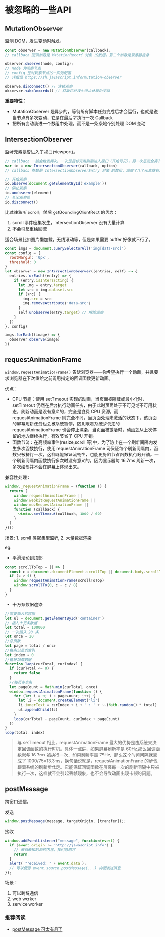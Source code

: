 # 被忽略的一些API


## MutationObserver

监测 DOM，发生变动时触发。

```js
const observer = new MutationObserver(callback);
// callback 回调参数是 MutationRecord 对象 的数组，第二个参数是观察器自身

observer.observe(node, config);
// node 为观察节点
// config 是对观察节点的一系列配置
// 详细见 https://zh.javascript.info/mutation-observer

observe.disconnect() // 注销观察
observer.takeRecords() // 获取已经发生但未处理的变动
```

**重要特性：**

- MutationObserver 是异步的，等待所有脚本任务完成后才会运行，也就是说当节点有多次变动，它是在最后才执行一次 Callback
- 把所有变动装进一个数组中处理，而不是一条条地个别处理 DOM 变动

## IntersectionObserver

监听元素是否进入了视口(viewport)。

```js
// callback 一般会触发两次。一次是目标元素刚刚进入视口（开始可见），另一次是完全离开视口（开始不可见）。
var io = new IntersectionObserver(callback, option)
// callback 参数是 IntersectionObserverEntry 对象 的数组，观察了几个元素就有几个对象

// 开始观察
io.observe(document.getElementById('example'))
// 停止观察
io.unobserve(element)
// 关闭观察器
io.disconnect()
```

比过往监听 scroll，然后 getBoundingClientRect 的优势：

1. scroll 事件密集发生，IntersectionObserver 没有大量计算
2. 不会引起重绘回流

适合场景比如图片懒加载，无线滚动等，但是如果需要 buffer 好像就不行了。

```js
const imgs = document.querySelectorAll('img[data-src]')
const config = {
  rootMargin: '0px',
  threshold: 0
}
let observer = new IntersectionObserver((entries, self) => {
  entries.forEach((entry) => {
    if (entry.isIntersecting) {
      let img = entry.target
      let src = img.dataset.src
      if (src) {
        img.src = src
        img.removeAttribute('data-src')
      }
      self.unobserve(entry.target) // 解除观察
    }
  })
}, config)

imgs.forEach((image) => {
  observer.observe(image)
})
```

## requestAnimationFrame

`window.requestAnimationFrame()` 告诉浏览器——你希望执行一个动画，并且要求浏览器在下次重绘之前调用指定的回调函数更新动画。

优点：

- CPU 节能：使用 setTimeout 实现的动画，当页面被隐藏或最小化时，setTimeout 仍然在后台执行动画任务，由于此时页面处于不可见或不可用状态，刷新动画是没有意义的，完全是浪费 CPU 资源。而 requestAnimationFrame 则完全不同，当页面处理未激活的状态下，该页面的屏幕刷新任务也会被系统暂停，因此跟着系统步伐走的 requestAnimationFrame 也会停止渲染，当页面被激活时，动画就从上次停留的地方继续执行，有效节省了 CPU 开销。
- 函数节流：在高频率事件(resize,scroll 等)中，为了防止在一个刷新间隔内发生多次函数执行，使用 requestAnimationFrame 可保证每个刷新间隔内，函数只被执行一次，这样既能保证流畅性，也能更好的节省函数执行的开销。一个刷新间隔内函数执行多次时没有意义的，因为显示器每 16.7ms 刷新一次，多次绘制并不会在屏幕上体现出来。

兼容性处理：

```js
window._requestAnimationFrame = (function () {
  return (
    window.requestAnimationFrame ||
    window.webkitRequestAnimationFrame ||
    window.mozRequestAnimationFrame ||
    function (callback) {
      window.setTimeout(callback, 1000 / 60)
    }
  )
})()
```

场景: 1. scroll 类密集型监听, 2. 大量数据渲染

eg:

- 平滑滚动到顶部

```js
const scrollToTop = () => {
  const c = document.documentElement.scrollTop || document.body.scrollTop
  if (c > 0) {
    window.requestAnimationFrame(scrollToTop)
    window.scrollTo(0, c - c / 8)
  }
}
```

- 十万条数据渲染

```js
//需要插入的容器
let ul = document.getElementById('container')
// 插入十万条数据
let total = 100000
// 一次插入 20 条
let once = 20
//总页数
let page = total / once
//每条记录的索引
let index = 0
//循环加载数据
function loop(curTotal, curIndex) {
  if (curTotal <= 0) {
    return false
  }
  //每页多少条
  let pageCount = Math.min(curTotal, once)
  window.requestAnimationFrame(function () {
    for (let i = 0; i < pageCount; i++) {
      let li = document.createElement('li')
      li.innerText = curIndex + i + ' : ' + ~~(Math.random() * total)
      ul.appendChild(li)
    }
    loop(curTotal - pageCount, curIndex + pageCount)
  })
}
loop(total, index)
```

> 与 setTimeout 相比，requestAnimationFrame 最大的优势是由系统来决定回调函数的执行时机。具体一点讲，如果屏幕刷新率是 60Hz,那么回调函数就每 16.7ms 被执行一次，如果刷新率是 75Hz，那么这个时间间隔就变成了 1000/75=13.3ms，换句话说就是，requestAnimationFrame 的步伐跟着系统的刷新步伐走。它能保证回调函数在屏幕每一次的刷新间隔中只被执行一次，这样就不会引起丢帧现象，也不会导致动画出现卡顿的问题。

## postMessage

跨窗口通信。

发送

```js
window.postMessage(message, targetOrigin, [transfer]);;
```

接收

```js
window.addEventListener("message", function(event) {
  if (event.origin != 'http://javascript.info') {
    // 来自未知的源的内容，我们忽略它
    return;
  }
  alert( "received: " + event.data );
  // 可以使用 event.source.postMessage(...) 向回发送消息
});
```

场景：

1. 可以跨域通信
2. web worker
3. service worker

### 推荐阅读

- [postMessage 可太有用了](https://juejin.cn/post/6844903665694687240#heading-11)

